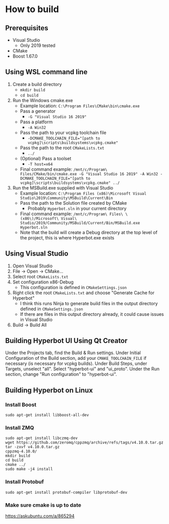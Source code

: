 # How to build

## Prerequisites

- Visual Studio
  - Only 2019 tested
- CMake
- Boost 1.67.0

## Using WSL command line

1. Create a build directory
   - `mkdir build`
   - `cd build`
2. Run the Windows cmake.exe
   - Example location: `C:\Program Files\CMake\bin\cmake.exe`
   - Pass a generator
      - `-G "Visual Studio 16 2019"`
   - Pass a platform
      - `-A Win32`
   - Pass the path to your vcpkg toolchain file
      - `-DCMAKE_TOOLCHAIN_FILE="[path to vcpkg]\scripts\buildsystems\vcpkg.cmake"`
   - Pass the path to the root `CMakeLists.txt`
      - `../`
   - (Optional) Pass a toolset
      - `-T host=x64`
   - Final command example: `/mnt/c/Program\ Files/CMake/bin/cmake.exe -G "Visual Studio 16 2019" -A Win32 -DCMAKE_TOOLCHAIN_FILE="[path to vcpkg]\scripts\buildsystems\vcpkg.cmake" ../`
3. Run the MSBuild.exe supplied with Visual Studio
   - Example location: `C:\Program Files (x86)\Microsoft Visual Studio\2019\Community\MSBuild\Current\Bin`
   - Pass the path to the Solution file created by CMake
      - Probably `Hyperbot.sln` in your current directory
   - Final command example: `/mnt/c/Program\ Files\ \(x86\)/Microsoft\ Visual\ Studio/2019/Community/MSBuild/Current/Bin/MSBuild.exe Hyperbot.sln`
   - Note that the build will create a Debug directory at the top level of the project, this is where Hyperbot.exe exists

## Using Visual Studio

1. Open Visual Studio
2. File -> Open -> CMake...
3. Select root `CMakeLists.txt`
4. Set configuration x86-Debug
   - This configuration is defined in `CMakeSettings.json`
5. Right click the root `CMakeLists.txt` and choose "Generate Cache for Hyperbot"
   - I think this runs Ninja to generate build files in the output directory defined in `CMakeSettings.json`
   - If there are files in this output directory already, it could cause issues in Visual Studio
6. Build -> Build All

## Building Hyperbot UI Using Qt Creator

Under the Projects tab, find the Build & Run settings. Under Initial Configuration of the Build section, add your `CMAKE_TOOLCHAIN_FILE` if necessary (is necessary for vcpkg builds). Under Build  Steps, under Targets, unselect "all". Select "hyperbot-ui" and "ui_proto". Under the Run section, change "Run configuration" to "hyperbot-ui".

## Building Hyperbot on Linux

### Install Boost
```
sudo apt-get install libboost-all-dev
```

### Install ZMQ
```
sudo apt-get install libczmq-dev
wget https://github.com/zeromq/cppzmq/archive/refs/tags/v4.10.0.tar.gz
tar -zxvf v4.10.0.tar.gz
cppzmq-4.10.0/
mkdir build
cd build
cmake ../
sudo make -j4 install
```

### Install Protobuf
```
sudo apt-get install protobuf-compiler libprotobuf-dev
```

### Make sure cmake is up to date

https://askubuntu.com/a/865294